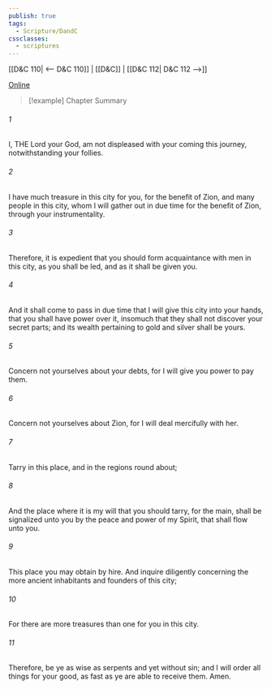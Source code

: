 ```yaml
---
publish: true
tags:
  - Scripture/DandC
cssclasses:
  - scriptures
---
```

[[D&C 110| <-- D&C 110]] | [[D&C]] | [[D&C 112| D&C 112 -->]]

[Online](https://churchofjesuschrist.org/study/scriptures/dc-testament/dc/111?lang=eng)

>[!example] Chapter Summary
>
###### 1
I, THE Lord your God, am not displeased with your coming this journey, notwithstanding your follies.
###### 2
I have much treasure in this city for you, for the benefit of Zion, and many people in this city, whom I will gather out in due time for the benefit of Zion, through your instrumentality.
###### 3
Therefore, it is expedient that you should form acquaintance with men in this city, as you shall be led, and as it shall be given you.
###### 4
And it shall come to pass in due time that I will give this city into your hands, that you shall have power over it, insomuch that they shall not discover your secret parts; and its wealth pertaining to gold and silver shall be yours.
###### 5
Concern not yourselves about your debts, for I will give you power to pay them.
###### 6
Concern not yourselves about Zion, for I will deal mercifully with her.
###### 7
Tarry in this place, and in the regions round about;
###### 8
And the place where it is my will that you should tarry, for the main, shall be signalized unto you by the peace and power of my Spirit, that shall flow unto you.
###### 9
This place you may obtain by hire. And inquire diligently concerning the more ancient inhabitants and founders of this city;
###### 10
For there are more treasures than one for you in this city.
###### 11
Therefore, be ye as wise as serpents and yet without sin; and I will order all things for your good, as fast as ye are able to receive them. Amen.




